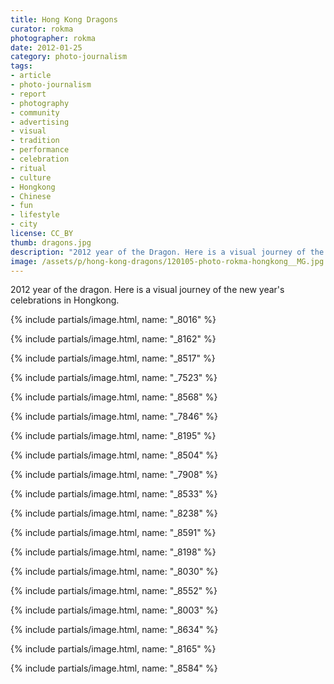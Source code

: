 ```yaml
---
title: Hong Kong Dragons
curator: rokma
photographer: rokma
date: 2012-01-25
category: photo-journalism
tags:
- article
- photo-journalism
- report
- photography
- community
- advertising
- visual
- tradition
- performance
- celebration
- ritual
- culture
- Hongkong
- Chinese
- fun
- lifestyle
- city
license: CC_BY
thumb: dragons.jpg
description: "2012 year of the Dragon. Here is a visual journey of the new year's celebrations in Hongkong. A big Parade and massive fireworks which is hard to miss."
image: /assets/p/hong-kong-dragons/120105-photo-rokma-hongkong__MG.jpg
---
```


2012 year of the dragon. Here is a visual journey of the new year's celebrations in Hongkong.

{% include partials/image.html, name: "_8016" %}

{% include partials/image.html, name: "_8162" %}

{% include partials/image.html, name: "_8517" %}

{% include partials/image.html, name: "_7523" %}

{% include partials/image.html, name: "_8568" %}

{% include partials/image.html, name: "_7846" %}

{% include partials/image.html, name: "_8195" %}

{% include partials/image.html, name: "_8504" %}

{% include partials/image.html, name: "_7908" %}

{% include partials/image.html, name: "_8533" %}

{% include partials/image.html, name: "_8238" %}

{% include partials/image.html, name: "_8591" %}

{% include partials/image.html, name: "_8198" %}

{% include partials/image.html, name: "_8030" %}

{% include partials/image.html, name: "_8552" %}

{% include partials/image.html, name: "_8003" %}

{% include partials/image.html, name: "_8634" %}

{% include partials/image.html, name: "_8165" %}

{% include partials/image.html, name: "_8584" %}

